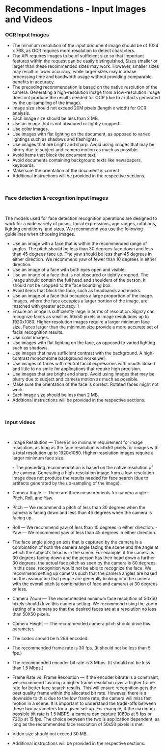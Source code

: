 # Recommendations - Input Images and Videos

### OCR Input Images <a href="#ocr-input-images" id="ocr-input-images"></a>

* The minimum resolution of the input document image should be of 1024 x 768, as OCR requires more resolution to detect characters.
* The API requires images to be of sufficient size so that important features within the request can be easily distinguished. Sizes smaller or larger than these recommended sizes may work. However, smaller sizes may result in lower accuracy, while larger sizes may increase processing time and bandwidth usage without providing comparable benefits in accuracy.
* The preceding recommendation is based on the native resolution of the camera. Generating a high-resolution image from a low-resolution image does not produce the results needed for OCR (due to artifacts generated by the up-sampling of the image).
* Image size should not exceed 20M pixels (length x width) for OCR analysis.
* Each image size should be less than 2 MB.
* Use an image that is not obscured or tightly cropped.
* Use color images.
* Use images with flat lighting on the document, as opposed to varied lightings such as shadows and flashlights.
* Use images that are bright and sharp. Avoid using images that may be blurry due to subject and camera motion as much as possible.
* Avoid items that block the document text.
* Avoid documents containing background texts like newspapers, keyboards.
* Make sure the orientation of the document is correct
* Additional instructions will be provided in the respective sections.

‌

### Face detection & recognition Input Images <a href="#face-detection-and-recognition-input-images" id="face-detection-and-recognition-input-images"></a>

‌

The models used for face detection recognition operations are designed to work for a wide variety of poses, facial expressions, age ranges, rotations, lighting conditions, and sizes. We recommend you use the following guidelines when choosing images.‌

* Use an image with a face that is within the recommended range of angles. The pitch should be less than 30 degrees face down and less than 45 degrees face up. The yaw should be less than 45 degrees in either direction. We recommend yaw of fewer than 10 degrees in either direction.
* Use an image of a face with both eyes open and visible.
* Use an image of a face that is not obscured or tightly cropped. The image should contain the full head and shoulders of the person. It should not be cropped to the face bounding box.
* Avoid items that block the face, such as headbands and masks.
* Use an image of a face that occupies a large proportion of the image. Images, where the face occupies a larger portion of the image, are matched with greater accuracy. \\
* Ensure an image is sufficiently large in terms of resolution. Signzy can recognize faces as small as 50x50 pixels in image resolutions up to 1920x1080. Higher-resolution images require a larger minimum face size. Faces larger than the minimum size provide a more accurate set of facial recognition results.
* Use color images.
* Use images with flat lighting on the face, as opposed to varied lighting such as shadows.
* Use images that have sufficient contrast with the background. A high-contrast monochrome background works well.
* Use images of faces with neutral facial expressions with mouth closed and little to no smile for applications that require high precision.
* Use images that are bright and sharp. Avoid using images that may be blurry due to subject and camera motion as much as possible.
* Make sure the orientation of the face is correct. Rotated faces might not work.
* Each image size should be less than 2 MB.
* Additional instructions will be provided in the respective sections.

‌

### Input videos <a href="#input-videos" id="input-videos"></a>

‌

*   Image Resolution — There is no minimum requirement for image resolution, as long as the face resolution is 50x50 pixels for images with a total resolution up to 1920x1080. Higher-resolution images require a larger minimum face size.

    &#x20;\- The preceding recommendation is based on the native resolution of the camera. Generating a high-resolution image from a low-resolution image does not produce the results needed for face search (due to artifacts generated by the up-sampling of the image).
* Camera Angle — There are three measurements for camera angle – Pitch, Roll, and Yaw.
* Pitch — We recommend a pitch of less than 30 degrees when the camera is facing down and less than 45 degrees when the camera is facing up.
* Roll — We recommend yaw of less than 10 degrees in either direction. - Yaw — We recommend yaw of less than 45 degrees in either direction.
* The face angle along an axis that is captured by the camera is a combination of both the camera angle facing the scene and the angle at which the subject’s head is in the scene. For example, if the camera is 30 degrees facing down and the person has their head down a further 30 degrees, the actual face pitch as seen by the camera is 60 degrees. In this case, recognition would not be able to recognize the face. We recommend setting up cameras such that the camera angles are based on the assumption that people are generally looking into the camera with the overall pitch (a combination of face and camera) at 30 degrees or less.
* Camera Zoom — The recommended minimum face resolution of 50x50 pixels should drive this camera setting. We recommend using the zoom setting of a camera so that the desired faces are at a resolution no less than 50X50 pixels.
* Camera Height — The recommended camera pitch should drive this parameter.
* The codec should be h.264 encoded.
* The recommended frame rate is 30 fps. (It should not be less than 5 fps.)
* The recommended encoder bit rate is 3 Mbps. (It should not be less than 1.5 Mbps.)
* Frame Rate vs. Frame Resolution — If the encoder bitrate is a constraint, we recommend favoring a higher frame resolution over a higher frame rate for better face search results. This will ensure recognition gets the best quality frame within the allocated bit rate. However, there is a downside to this: due to the low frame rate, the camera will miss fast motion in a scene. It is important to understand the trade-offs between these two parameters for a given set-up. For example, if the maximum possible bit rate is 1.5 MBPS, a camera can capture 1080p at 5 fps or 720p at 15 fps. The choice between the two is application dependent, as long as the recommended face resolution of 50x50 pixels is met.
* Video size should not exceed 30 MB.
* Additional instructions will be provided in the respective sections.

[\
](https://app.gitbook.com/@docs-master/s/fiserv-api-specs/file-exchange-persist.signzy.tech)
